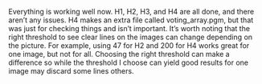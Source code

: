 Everything is working well now. H1, H2, H3, and H4 are all done, and there aren’t any issues. H4 makes an extra file called voting_array.pgm, but that was just for checking things and isn’t important. It’s worth noting that the right threshold to see clear lines on the images can change depending on the picture. For example, using 47 for H2 and 200 for H4 works great for one image, but not for all. Choosing the right threshold can make a difference so while the threshold I choose can yield good results for one image may discard some lines others. 
